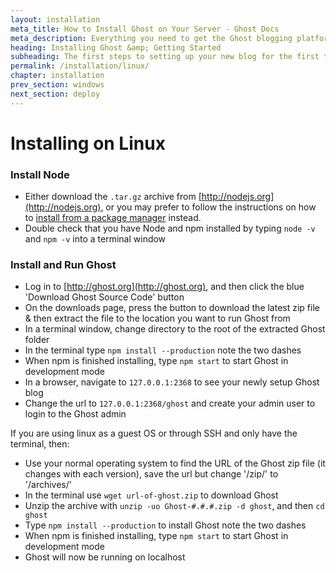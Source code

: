 ```yaml
---
layout: installation
meta_title: How to Install Ghost on Your Server - Ghost Docs
meta_description: Everything you need to get the Ghost blogging platform up and running on your local or remote environement.
heading: Installing Ghost &amp; Getting Started
subheading: The first steps to setting up your new blog for the first time.
permalink: /installation/linux/
chapter: installation
prev_section: windows
next_section: deploy
---
```



# Installing on Linux <a id="install-linux"></a>

### Install Node

*   Either download the `.tar.gz` archive from [http://nodejs.org](http://nodejs.org), or you may prefer to follow the instructions on how to [install from a package manager](https://github.com/joyent/node/wiki/Installing-Node.js-via-package-manager) instead.
*   Double check that you have Node and npm installed by typing `node -v` and `npm -v` into a terminal window

### Install and Run Ghost

*   Log in to [http://ghost.org](http://ghost.org), and then click the blue 'Download Ghost Source Code' button
*   On the downloads page, press the button to download the latest zip file & then extract the file to the location you want to run Ghost from
*   In a terminal window, change directory to the root of the extracted Ghost folder
*   In the terminal type `npm install --production` <span class="note">note the two dashes</span>
*   When npm is finished installing, type `npm start` to start Ghost in development mode
*   In a browser, navigate to <code class="path">127.0.0.1:2368</code> to see your newly setup Ghost blog
*   Change the url to <code class="path">127.0.0.1:2368/ghost</code> and create your admin user to login to the Ghost admin

If you are using linux as a guest OS or through SSH and only have the terminal, then:

*   Use your normal operating system to find the URL of the Ghost zip file (it changes with each version), save the url but change '/zip/' to '/archives/'
*   In the terminal use `wget url-of-ghost.zip` to download Ghost
*   Unzip the archive with `unzip -uo Ghost-#.#.#.zip -d ghost`, and then `cd ghost`
*   Type `npm install --production` to install Ghost <span class="note">note the two dashes</span>
*   When npm is finished installing, type `npm start` to start Ghost in development mode
*   Ghost will now be running on localhost

